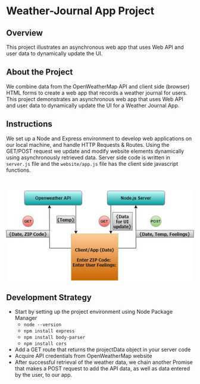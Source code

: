 # Weather-Journal App Project

## Overview
This project illustrates an asynchronous web app that uses Web API and user data to dynamically update the UI. 

## About the Project
We combine data from the OpenWeatherMap API and client side (browser) HTML forms to create a web app that records a weather journal for users. This project demonstrates an asynchronous web app that uses Web API and user data to dynamically update the UI for a Weather Journal App.

## Instructions
We set up a Node and Express environment to develop web applications on our local machine, and handle HTTP Requests & Routes. Using the GET/POST request we update and modify website elements dynamically using asynchronously retrieved data.
Server side code is written in `server.js` file and the `website/app.js` file has the client side javascript functions.

<br>

![](images/architecture.jpg)

## Development Strategy

* Start by setting up the project environment using Node Package Manager
  * `node --version`
  * `npm install express`
  * `npm install body-parser`
  * `npm install cors`
* Add a GET route that returns the projectData object in your server code
* Acquire API credentials from OpenWeatherMap website
* After successful retrieval of the weather data, we chain another Promise that makes a POST request to add the API data, as well as data entered by the user, to our app.
